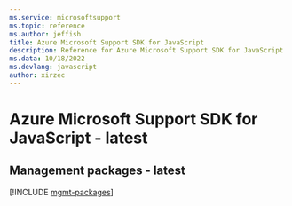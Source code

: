 ```yaml
---
ms.service: microsoftsupport
ms.topic: reference
ms.author: jeffish
title: Azure Microsoft Support SDK for JavaScript
description: Reference for Azure Microsoft Support SDK for JavaScript
ms.data: 10/18/2022
ms.devlang: javascript
author: xirzec
---
```

# Azure Microsoft Support SDK for JavaScript - latest

## Management packages - latest
[!INCLUDE [mgmt-packages](microsoft-support-mgmt-index.md)]